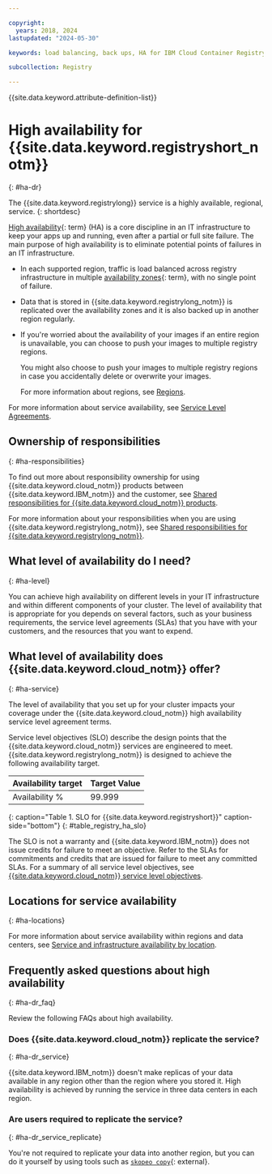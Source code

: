 ```yaml
---

copyright:
  years: 2018, 2024
lastupdated: "2024-05-30"

keywords: load balancing, back ups, HA for IBM Cloud Container Registry, DR for IBM Cloud Container Registry, high availability for IBM Cloud Container Registry, disaster recovery for IBM Cloud Container Registry, failover for IBM Cloud Container Registry, high availability, replicate the data, replicate the service, availability, responsibilities, location, service, region

subcollection: Registry

---
```


{{site.data.keyword.attribute-definition-list}}

# High availability for {{site.data.keyword.registryshort_notm}}
{: #ha-dr}

The {{site.data.keyword.registrylong}} service is a highly available, regional, service.
{: shortdesc}

[High availability](#x2284708){: term} (HA) is a core discipline in an IT infrastructure to keep your apps up and running, even after a partial or full site failure. The main purpose of high availability is to eliminate potential points of failures in an IT infrastructure.

- In each supported region, traffic is load balanced across registry infrastructure in multiple [availability zones](#x7018171){: term}, with no single point of failure.
- Data that is stored in {{site.data.keyword.registrylong_notm}} is replicated over the availability zones and it is also backed up in another region regularly.
- If you're worried about the availability of your images if an entire region is unavailable, you can choose to push your images to multiple registry regions.

    You might also choose to push your images to multiple registry regions in case you accidentally delete or overwrite your images.

    For more information about regions, see [Regions](/docs/Registry?topic=Registry-registry_overview#registry_regions).

For more information about service availability, see [Service Level Agreements](/docs/overview?topic=overview-slas).

## Ownership of responsibilities
{: #ha-responsibilities}

To find out more about responsibility ownership for using {{site.data.keyword.cloud_notm}} products between {{site.data.keyword.IBM_notm}} and the customer, see [Shared responsibilities for {{site.data.keyword.cloud_notm}} products](/docs/overview?topic=overview-shared-responsibilities).

For more information about your responsibilities when you are using {{site.data.keyword.registrylong_notm}}, see [Shared responsibilities for {{site.data.keyword.registrylong_notm}}](/docs/Registry?topic=Registry-registry_responsibilities).

## What level of availability do I need?
{: #ha-level}

You can achieve high availability on different levels in your IT infrastructure and within different components of your cluster. The level of availability that is appropriate for you depends on several factors, such as your business requirements, the service level agreements (SLAs) that you have with your customers, and the resources that you want to expend.

## What level of availability does {{site.data.keyword.cloud_notm}} offer?
{: #ha-service}

The level of availability that you set up for your cluster impacts your coverage under the {{site.data.keyword.cloud_notm}} high availability service level agreement terms.

Service level objectives (SLO) describe the design points that the {{site.data.keyword.cloud_notm}} services are engineered to meet. {{site.data.keyword.registrylong_notm}} is designed to achieve the following availability target.

| Availability target | Target Value |
|---------------------|--------------|
| Availability % | 99.999 |
{: caption="Table 1. SLO for {{site.data.keyword.registryshort}}" caption-side="bottom"}
{: #table_registry_ha_slo}

The SLO is not a warranty and {{site.data.keyword.IBM_notm}} does not issue credits for failure to meet an objective. Refer to the SLAs for commitments and credits that are issued for failure to meet any committed SLAs. For a summary of all service level objectives, see [{{site.data.keyword.cloud_notm}} service level objectives](/docs/overview?topic=overview-slo).

## Locations for service availability
{: #ha-locations}

For more information about service availability within regions and data centers, see [Service and infrastructure availability by location](/docs/overview?topic=overview-services_region).

## Frequently asked questions about high availability
{: #ha-dr_faq}

Review the following FAQs about high availability.

### Does {{site.data.keyword.cloud_notm}} replicate the service?
{: #ha-dr_service}

{{site.data.keyword.IBM_notm}} doesn't make replicas of your data available in any region other than the region where you stored it. High availability is achieved by running the service in three data centers in each region.

### Are users required to replicate the service?
{: #ha-dr_service_replicate}

You're not required to replicate your data into another region, but you can do it yourself by using tools such as [`skopeo copy`](https://github.com/containers/skopeo/blob/main/docs/skopeo-copy.1.md){: external}.
